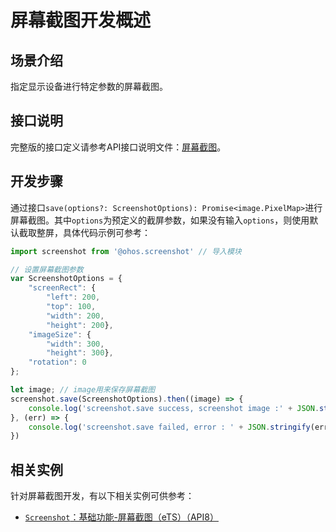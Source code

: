 # 屏幕截图开发概述

## 场景介绍

指定显示设备进行特定参数的屏幕截图。

## 接口说明

完整版的接口定义请参考API接口说明文件：[屏幕截图](../reference/apis/js-apis-screenshot.md)。

## 开发步骤

通过接口`save(options?: ScreenshotOptions): Promise<image.PixelMap>`进行屏幕截图。其中`options`为预定义的截屏参数，如果没有输入`options`，则使用默认截取整屏，具体代码示例可参考：

```js
import screenshot from '@ohos.screenshot' // 导入模块

// 设置屏幕截图参数
var ScreenshotOptions = {
	"screenRect": {
		"left": 200,
		"top": 100,
		"width": 200,
		"height": 200},
	"imageSize": {
		"width": 300,
		"height": 300},
	"rotation": 0
};

let image; // image用来保存屏幕截图
screenshot.save(ScreenshotOptions).then((image) => {
	console.log('screenshot.save success, screenshot image :' + JSON.stringify(image));
}, (err) => {
    console.log('screenshot.save failed, error : ' + JSON.stringify(err));
})
```
## 相关实例
针对屏幕截图开发，有以下相关实例可供参考：
- [`Screenshot`：基础功能-屏幕截图（eTS）（API8）](https://gitee.com/openharmony/app_samples/blob/master/Basic/Screenshot)

